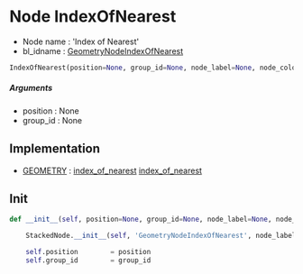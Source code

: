 # Node IndexOfNearest

- Node name : 'Index of Nearest'
- bl_idname : [GeometryNodeIndexOfNearest](https://docs.blender.org/api/current/bpy.types.GeometryNodeIndexOfNearest.html)


``` python
IndexOfNearest(position=None, group_id=None, node_label=None, node_color=None)
```
##### Arguments

- position : None
- group_id : None

## Implementation

- [GEOMETRY](/docs/GeoNodes/socket_GEOMETRY.md) : [index_of_nearest](/docs/GeoNodes/socket_GEOMETRY.md#index_of_nearest) [index_of_nearest](/docs/GeoNodes/socket_GEOMETRY.md#index_of_nearest)

## Init

``` python
def __init__(self, position=None, group_id=None, node_label=None, node_color=None):

    StackedNode.__init__(self, 'GeometryNodeIndexOfNearest', node_label=node_label, node_color=node_color)

    self.position        = position
    self.group_id        = group_id
```
